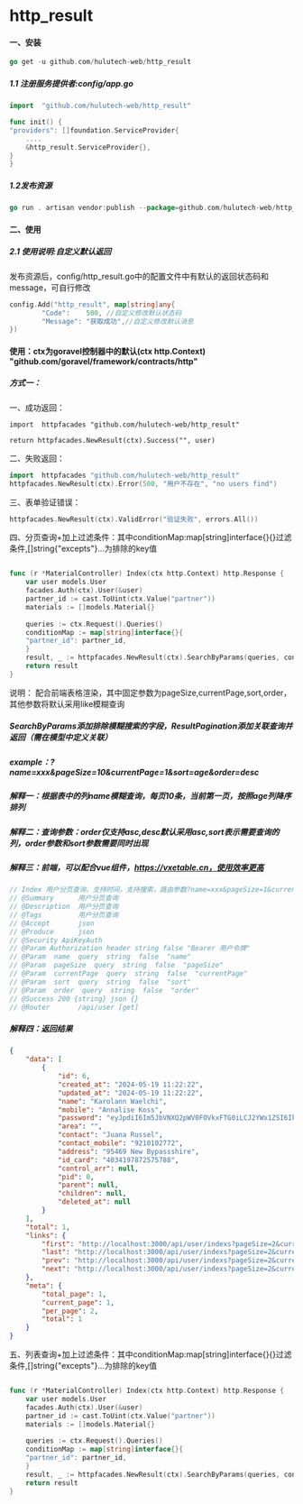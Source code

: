 # http_result

#### 一、安装
```go
go get -u github.com/hulutech-web/http_result

```
##### 1.1 注册服务提供者:config/app.go
```go
import	"github.com/hulutech-web/http_result"

func init() {
"providers": []foundation.ServiceProvider{
	....
	&http_result.ServiceProvider{},
}
}

```
##### 1.2发布资源  
```go
go run . artisan vendor:publish --package=github.com/hulutech-web/http_result

```

#### 二、使用

##### 2.1 使用说明:自定义默认返回
发布资源后，config/http_result.go中的配置文件中有默认的返回状态码和message，可自行修改
```go
config.Add("http_result", map[string]any{
		"Code":    500, //自定义修改默认状态码
		"Message": "获取成功",//自定义修改默认消息
})
```
#### 使用：ctx为goravel控制器中的默认(ctx http.Context) "github.com/goravel/framework/contracts/http"
##### 方式一：
一、成功返回：
```
import	httpfacades "github.com/hulutech-web/http_result"

return httpfacades.NewResult(ctx).Success("", user)
```
二、失败返回：
```go
import	httpfacades "github.com/hulutech-web/http_result"
httpfacades.NewResult(ctx).Error(500, "用户不存在", "no users find")
```
三、表单验证错误：
```go
httpfacades.NewResult(ctx).ValidError("验证失败", errors.All())
```
四、分页查询+加上过滤条件：其中conditionMap:map[string]interface{}{}过滤条件,[]string{"excepts"}...为排除的key值
```go

func (r *MaterialController) Index(ctx http.Context) http.Response {
    var user models.User
    facades.Auth(ctx).User(&user)
    partner_id := cast.ToUint(ctx.Value("partner"))
    materials := []models.Material{}
    
    queries := ctx.Request().Queries()
    conditionMap := map[string]interface{}{
    "partner_id": partner_id,
    }
    result, _ := httpfacades.NewResult(ctx).SearchByParams(queries, conditionMap,[]string{"excepts"}...).ResultPagination(&materials)
    return result
}
```

说明： 配合前端表格渲染，其中固定参数为pageSize,currentPage,sort,order，其他参数将默认采用like模糊查询
##### SearchByParams添加排除模糊搜索的字段，ResultPagination添加关联查询并返回（需在模型中定义关联）
##### example：?name=xxx&pageSize=10&currentPage=1&sort=age&order=desc
##### 解释一：根据表中的列name模糊查询，每页10条，当前第一页，按照age列降序排列
##### 解释二：查询参数：order仅支持asc,desc默认采用asc,sort表示需要查询的列，order参数和sort参数需要同时出现
##### 解释三：前端，可以配合vue组件，https://vxetable.cn，使用效率更高
```go
// Index 用户分页查询，支持时间，支持搜索，路由参数?name=xxx&pageSize=1&currentPage=1&sort=xxx&order=xxx&created_at[]=xxx&created_at[]=xxx,等其他任意的查询参数
// @Summary      用户分页查询
// @Description  用户分页查询
// @Tags         用户分页查询
// @Accept       json
// @Produce      json
// @Security ApiKeyAuth
// @Param Authorization header string false "Bearer 用户令牌"
// @Param  name  query  string  false  "name"
// @Param  pageSize  query  string  false  "pageSize"
// @Param  currentPage  query  string  false  "currentPage"
// @Param  sort  query  string  false  "sort"
// @Param  order  query  string  false  "order"
// @Success 200 {string} json {}
// @Router       /api/user [get]
```

##### 解释四：返回结果
```json
{
    "data": [
        {
            "id": 6,
            "created_at": "2024-05-19 11:22:22",
            "updated_at": "2024-05-19 11:22:22",
            "name": "Karolann Waelchi",
            "mobile": "Annalise Koss",
            "password": "eyJpdiI6Im5JbVNXQ2pWV0FOVkxFTG0iLCJ2YWx1ZSI6IkJKYTc5bWt0WWRrUFRPYVJlMW5NcWN0SXFWK29iYVBqIn0=",
            "area": "",
            "contact": "Juana Russel",
            "contact_mobile": "9210102772",
            "address": "95469 New Bypassshire",
            "id_card": "4034197872575788",
            "control_arr": null,
            "pid": 0,
            "parent": null,
            "children": null,
            "deleted_at": null
        }
    ],
    "total": 1,
    "links": {
        "first": "http://localhost:3000/api/user/indexs?pageSize=2&currentPage=1",
        "last": "http://localhost:3000/api/user/indexs?pageSize=2&currentPage=0",
        "prev": "http://localhost:3000/api/user/indexs?pageSize=2&currentPage=0",
        "next": "http://localhost:3000/api/user/indexs?pageSize=2&currentPage=2"
    },
    "meta": {
        "total_page": 1,
        "current_page": 1,
        "per_page": 2,
        "total": 1
    }
}
```

五、列表查询+加上过滤条件：其中conditionMap:map[string]interface{}{}过滤条件,[]string{"excepts"}...为排除的key值
```go

func (r *MaterialController) Index(ctx http.Context) http.Response {
    var user models.User
    facades.Auth(ctx).User(&user)
    partner_id := cast.ToUint(ctx.Value("partner"))
    materials := []models.Material{}
    
    queries := ctx.Request().Queries()
    conditionMap := map[string]interface{}{
    "partner_id": partner_id,
    }
    result, _ := httpfacades.NewResult(ctx).SearchByParams(queries, conditionMap,[]string{"excepts"}...).List(&materials)
    return result
}
```